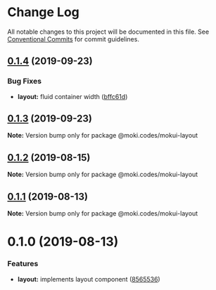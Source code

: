 # Change Log

All notable changes to this project will be documented in this file.
See [Conventional Commits](https://conventionalcommits.org) for commit guidelines.

## [0.1.4](https://github.com/moki/mokui/compare/@moki.codes/mokui-layout@0.1.3...@moki.codes/mokui-layout@0.1.4) (2019-09-23)


### Bug Fixes

* **layout:** fluid container width ([bffc61d](https://github.com/moki/mokui/commit/bffc61d))





## [0.1.3](https://github.com/moki/mokui/compare/@moki.codes/mokui-layout@0.1.2...@moki.codes/mokui-layout@0.1.3) (2019-09-23)

**Note:** Version bump only for package @moki.codes/mokui-layout





## [0.1.2](https://github.com/moki/mokui/compare/@moki.codes/mokui-layout@0.1.1...@moki.codes/mokui-layout@0.1.2) (2019-08-15)

**Note:** Version bump only for package @moki.codes/mokui-layout





## [0.1.1](https://github.com/moki/mokui/compare/@moki.codes/mokui-layout@0.1.0...@moki.codes/mokui-layout@0.1.1) (2019-08-13)

**Note:** Version bump only for package @moki.codes/mokui-layout





# 0.1.0 (2019-08-13)


### Features

* **layout:** implements layout component ([8565536](https://github.com/moki/mokui/commit/8565536))
